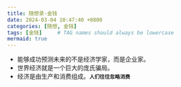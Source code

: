 ```yaml
---
title: 随想录-金钱
date: 2024-03-04 10:47:40 +0800
categories: [随想, 金钱]
tags: [金钱]     # TAG names should always be lowercase
mermaid: true
---
```


- 能够成功预测未来的不是经济学家，而是企业家。
- 世界经济就是一个巨大的庞氏骗局。
- 经济是由生产和消费组成。__`人们往往忽略消费`__
